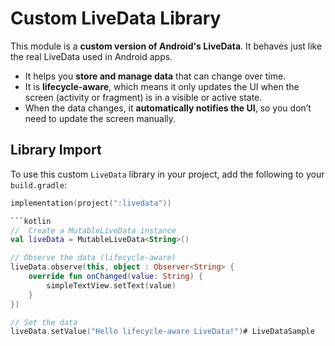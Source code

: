 # Custom LiveData Library

This module is a **custom version of Android's LiveData**. It behaves just like the real LiveData used in Android apps.

- It helps you **store and manage data** that can change over time.
- It is **lifecycle-aware**, which means it only updates the UI when the screen (activity or fragment) is in a visible or active state.
- When the data changes, it **automatically notifies the UI**, so you don’t need to update the screen manually.


##  Library Import

To use this custom `LiveData` library in your project, add the following to your `build.gradle`:

```kotlin
implementation(project(":livedata"))

```kotlin
//  Create a MutableLiveData instance
val liveData = MutableLiveData<String>()

// Observe the data (lifecycle-aware)
liveData.observe(this, object : Observer<String> {
    override fun onChanged(value: String) {
        simpleTextView.setText(value)
    }
})

// Set the data
liveData.setValue("Hello lifecycle-aware LiveData!")#   L i v e D a t a S a m p l e  
 